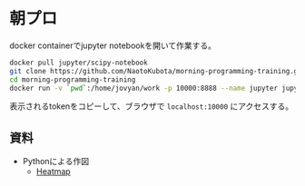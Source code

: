 # 朝プロ

docker containerでjupyter notebookを開いて作業する。

```sh
docker pull jupyter/scipy-notebook
git clone https://github.com/NaotoKubota/morning-programming-training.git
cd morning-programming-training
docker run -v `pwd`:/home/jovyan/work -p 10000:8888 --name jupyter jupyter/scipy-notebook
```
表示されるtokenをコピーして、ブラウザで `localhost:10000` にアクセスする。

## 資料
- Pythonによる作図
	- [Heatmap](https://github.com/NaotoKubota/morning-programming-training/blob/master/Heatmap.ipynb)
